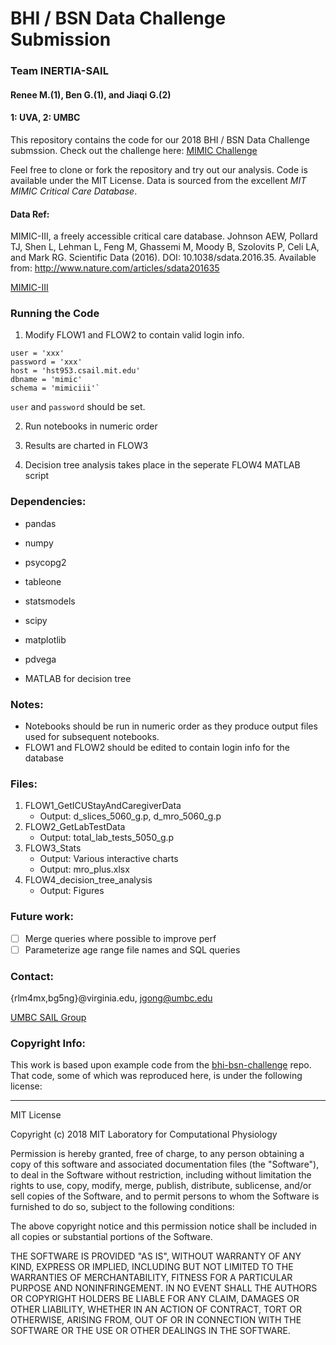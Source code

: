 # BHI / BSN Data Challenge Submission

### Team INERTIA-SAIL
#### Renee M.(1), Ben G.(1), and Jiaqi G.(2)
#### 1: UVA, 2: UMBC

This repository contains the code for our 2018 BHI / BSN Data Challenge submssion. Check out the challenge here: [MIMIC Challenge](https://mimic.physionet.org/events/bhibsn-challenge/)


Feel free to clone or fork the repository and try out our analysis. Code is available under the MIT License. Data is sourced from the excellent *MIT MIMIC Critical Care Database*.

#### Data Ref:
MIMIC-III, a freely accessible critical care database. Johnson AEW, Pollard TJ, Shen L, Lehman L, Feng M, Ghassemi M, Moody B, Szolovits P, Celi LA, and Mark RG. Scientific Data (2016). DOI: 10.1038/sdata.2016.35. Available from: http://www.nature.com/articles/sdata201635


[MIMIC-III](https://mimic.physionet.org/)

### Running the Code

1. Modify FLOW1 and FLOW2 to contain valid login info. 

```
user = 'xxx'
password = 'xxx'
host = 'hst953.csail.mit.edu'
dbname = 'mimic'
schema = 'mimiciii'`
```

`user` and `password` should be set.

2. Run notebooks in numeric order

3. Results are charted in FLOW3

4. Decision tree analysis takes place in the seperate FLOW4 MATLAB script

### Dependencies:

* pandas
* numpy
* psycopg2
* tableone
* statsmodels
* scipy
* matplotlib
* pdvega 

* MATLAB for decision tree

### Notes:

* Notebooks should be run in numeric order as they produce output files used for subsequent notebooks.
* FLOW1 and FLOW2 should be edited to contain login info for the database

### Files:

1. FLOW1_GetICUStayAndCaregiverData 
    * Output: d_slices_5060_g.p, d_mro_5060_g.p
2. FLOW2_GetLabTestData
    * Output: total_lab_tests_5050_g.p
3. FLOW3_Stats
    * Output: Various interactive charts
	* Output: mro_plus.xlsx
4. FLOW4_decision_tree_analysis
	* Output: Figures

### Future work:

- [ ] Merge queries where possible to improve perf
- [ ] Parameterize age range file names and SQL queries

### Contact:

{rlm4mx,bg5ng}@virginia.edu, jgong@umbc.edu

[UMBC SAIL Group](https://sail.umbc.edu/)

### Copyright Info:
This work is based upon example code from the [bhi-bsn-challenge](https://github.com/MIT-LCP/bhi-bsn-challenge) repo. That code, some of which was reproduced here, is under the following license:

---------

MIT License

Copyright (c) 2018 MIT Laboratory for Computational Physiology

Permission is hereby granted, free of charge, to any person obtaining a copy
of this software and associated documentation files (the "Software"), to deal
in the Software without restriction, including without limitation the rights
to use, copy, modify, merge, publish, distribute, sublicense, and/or sell
copies of the Software, and to permit persons to whom the Software is
furnished to do so, subject to the following conditions:

The above copyright notice and this permission notice shall be included in all
copies or substantial portions of the Software.

THE SOFTWARE IS PROVIDED "AS IS", WITHOUT WARRANTY OF ANY KIND, EXPRESS OR
IMPLIED, INCLUDING BUT NOT LIMITED TO THE WARRANTIES OF MERCHANTABILITY,
FITNESS FOR A PARTICULAR PURPOSE AND NONINFRINGEMENT. IN NO EVENT SHALL THE
AUTHORS OR COPYRIGHT HOLDERS BE LIABLE FOR ANY CLAIM, DAMAGES OR OTHER
LIABILITY, WHETHER IN AN ACTION OF CONTRACT, TORT OR OTHERWISE, ARISING FROM,
OUT OF OR IN CONNECTION WITH THE SOFTWARE OR THE USE OR OTHER DEALINGS IN THE
SOFTWARE.


